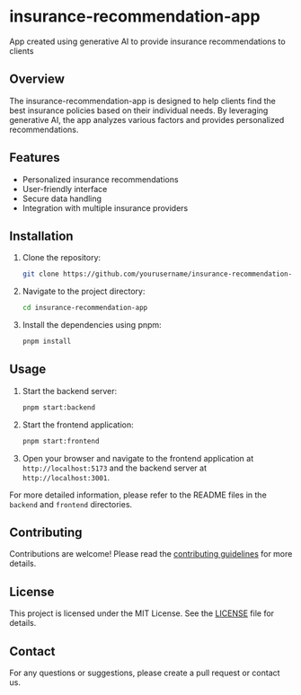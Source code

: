 # insurance-recommendation-app
App created using generative AI to provide insurance recommendations to clients

## Overview
The insurance-recommendation-app is designed to help clients find the best insurance policies based on their individual needs. By leveraging generative AI, the app analyzes various factors and provides personalized recommendations.

## Features
- Personalized insurance recommendations
- User-friendly interface
- Secure data handling
- Integration with multiple insurance providers

## Installation
1. Clone the repository:
    ```bash
    git clone https://github.com/yourusername/insurance-recommendation-app.git
    ```
2. Navigate to the project directory:
    ```bash
    cd insurance-recommendation-app
    ```
3. Install the dependencies using pnpm:
    ```bash
    pnpm install
    ```

## Usage
1. Start the backend server:
    ```bash
    pnpm start:backend
    ```
2. Start the frontend application:
    ```bash
    pnpm start:frontend
    ```
3. Open your browser and navigate to the frontend application at `http://localhost:5173` and the backend server at `http://localhost:3001`.

For more detailed information, please refer to the README files in the `backend` and `frontend` directories.

## Contributing
Contributions are welcome! Please read the [contributing guidelines](CONTRIBUTING.md) for more details.

## License
This project is licensed under the MIT License. See the [LICENSE](LICENSE) file for details.

## Contact
For any questions or suggestions, please create a pull request or contact us.
